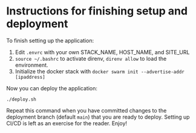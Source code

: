 # Instructions for finishing setup and deployment

To finish setting up the application:

1. Edit `.envrc` with your own STACK_NAME, HOST_NAME, and SITE_URL
2. `source ~/.bashrc` to activate direnv, `direnv allow` to load the environment.
3. Initialize the docker stack with `docker swarm init --advertise-addr [ipaddress]`

Now you can deploy the application:

`./deploy.sh`

Repeat this command when you have committed changes to the deployment branch (default
`main`) that you are ready to deploy. Setting up CI/CD is left as an exercise for the
reader. Enjoy!
